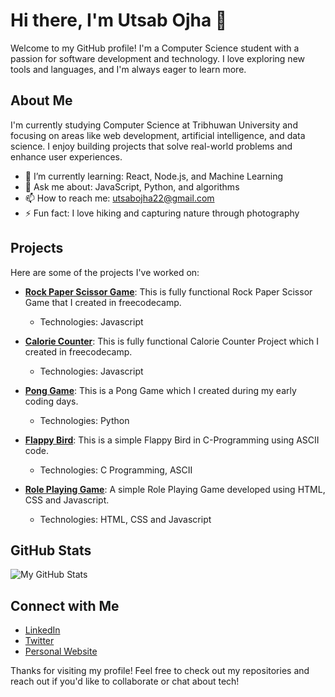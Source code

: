 

<!--
**Utsaojha/Utsaojha** is a ✨ _special_ ✨ repository because its `README.md` (this file) appears on your GitHub profile.

Here are some ideas to get you started:

- 🔭 I’m currently working on ...
- 🌱 I’m currently learning ...
- 👯 I’m looking to collaborate on ...
- 🤔 I’m looking for help with ...
- 💬 Ask me about ...
- 📫 How to reach me: ...
- 😄 Pronouns: ...
- ⚡ Fun fact: ...
-->
# Hi there, I'm Utsab Ojha 👋

Welcome to my GitHub profile! I'm a Computer Science student with a passion for software development and technology. I love exploring new tools and languages, and I'm always eager to learn more.

## About Me
I'm currently studying Computer Science at Tribhuwan University and focusing on areas like web development, artificial intelligence, and data science. I enjoy building projects that solve real-world problems and enhance user experiences.

- 🌱 I’m currently learning: React, Node.js, and Machine Learning
- 💬 Ask me about: JavaScript, Python, and algorithms
- 📫 How to reach me: utsabojha22@gmail.com
- ⚡ Fun fact: I love hiking and capturing nature through photography

## Projects
Here are some of the projects I've worked on:

- **[Rock Paper Scissor Game](https://github.com/Utsaojha/Rock-Paper-Scissors-Game.git)**: This is fully functional Rock Paper Scissor Game that I created in freecodecamp.
  - Technologies: Javascript
 
- **[Calorie Counter](https://github.com/Utsaojha/calorie_counter.git)**: This is fully functional Calorie Counter Project which I created in freecodecamp.
  - Technologies: Javascript
    
- **[Pong Game](https://github.com/Utsaojha/Pong-game-.git)**: This is a Pong Game which I  created during my early coding days. 
  - Technologies: Python
    
- **[Flappy Bird](https://github.com/Utsaojha/Flappy-Bird.git)**: This is a simple Flappy Bird in C-Programming using ASCII code.
  - Technologies: C Programming, ASCII

- **[Role Playing Game](https://github.com/Utsaojha/role-playing-game.git)**: A simple Role Playing Game developed using HTML, CSS and Javascript.
  - Technologies: HTML, CSS and Javascript

## GitHub Stats
![My GitHub Stats](https://github-readme-stats.vercel.app/api?username=Utsaojha&show_icons=true&theme=radical)

## Connect with Me
- [LinkedIn](https://www.linkedin.com/in/utsab-ojha)
- [Twitter](https://twitter.com/UtsabOjha)
- [Personal Website](https://utsabojha.com.np)

Thanks for visiting my profile! Feel free to check out my repositories and reach out if you'd like to collaborate or chat about tech!

